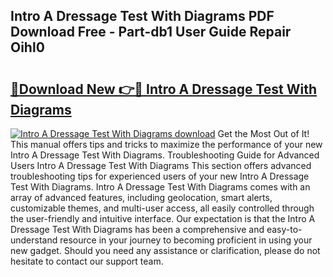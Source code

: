 ## Intro A Dressage Test With Diagrams PDF Download Free - Part-db1 User Guide Repair Oihl0

# <h2><a href="http://dfs6z0j.blite.top/?on=Intro+A+Dressage+Test+With+Diagrams">🔗Download New 👉🔴 Intro A Dressage Test With Diagrams</a></h2>

[![Intro A Dressage Test With Diagrams download](https://i.imgur.com/lujVjoI.png)](http://dfs6z0j.blite.top/?on=Intro+A+Dressage+Test+With+Diagrams)
Get the Most Out of It! This manual offers tips and tricks to maximize the performance of your new Intro A Dressage Test With Diagrams. Troubleshooting Guide for Advanced Users Intro A Dressage Test With Diagrams This section offers advanced troubleshooting tips for experienced users of your new Intro A Dressage Test With Diagrams. Intro A Dressage Test With Diagrams comes with an array of advanced features, including geolocation, smart alerts, customizable themes, and multi-user access, all easily controlled through the user-friendly and intuitive interface. Our expectation is that the Intro A Dressage Test With Diagrams has been a comprehensive and easy-to-understand resource in your journey to becoming proficient in using your new gadget. Should you need any assistance or clarification, please do not hesitate to contact our support team.
